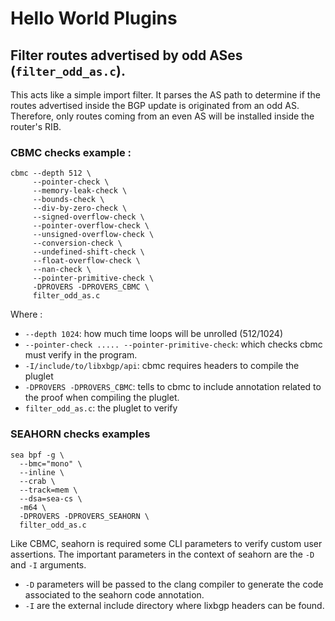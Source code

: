 # Hello World Plugins

## Filter routes advertised by odd ASes (`filter_odd_as.c`).

This acts like a simple import filter. It parses the
AS path to determine if the routes advertised inside the
BGP update is originated from an odd AS. Therefore,
only routes coming from an even AS will be installed inside
the router's RIB.

### CBMC checks example :

```shell
cbmc --depth 512 \
     --pointer-check \
     --memory-leak-check \
     --bounds-check \
     --div-by-zero-check \
     --signed-overflow-check \
     --pointer-overflow-check \
     --unsigned-overflow-check \
     --conversion-check \
     --undefined-shift-check \
     --float-overflow-check \
     --nan-check \
     --pointer-primitive-check \
     -DPROVERS -DPROVERS_CBMC \
     filter_odd_as.c
```

Where :
 - `--depth 1024`: how much time loops will be unrolled (512/1024)
 - `--pointer-check ..... --pointer-primitive-check`: which checks 
 cbmc must verify in the program.
 - `-I/include/to/libxbgp/api`: cbmc requires headers to compile the pluglet
 - `-DPROVERS -DPROVERS_CBMC`: tells to cbmc to include annotation related to the proof
 when compiling the pluglet.
 - `filter_odd_as.c`: the pluglet to verify

### SEAHORN checks examples

```shell
sea bpf -g \
  --bmc="mono" \
  --inline \
  --crab \
  --track=mem \
  --dsa=sea-cs \
  -m64 \
  -DPROVERS -DPROVERS_SEAHORN \
  filter_odd_as.c
```

Like CBMC, seahorn is required some CLI parameters to verify custom user assertions.
The important parameters in the context of seahorn are the `-D` and `-I` arguments.
- `-D` parameters will be passed to the clang compiler to generate the code associated
to the seahorn code annotation.
- `-I` are the external include directory where lixbgp headers can be found.